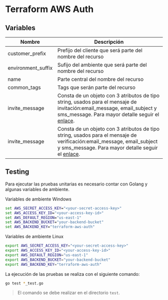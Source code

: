 # Terraform AWS Auth

## Variables
| Nombre             | Descripción                                                                                                                                                                                                                                                                  |
| ------------------ | ---------------------------------------------------------------------------------------------------------------------------------------------------------------------------------------------------------------------------------------------------------------------------- |
| customer_prefix    | Prefijo del cliente que será parte del nombre del recurso                                                                                                                                                                                                                    |
| environment_suffix | Sufijo del ambiente que será parte del nombre del recurso                                                                                                                                                                                                                    |
| name               | Parte central del nombre del recurso                                                                                                                                                                                                                                         |
| common_tags        | Tags que serán parte del recurso                                                                                                                                                                                                                                             |
| invite_message     | Consta de un objeto con 3 atributos de tipo string, usados para el mensaje de invitación:email_message, email_subject y sms_message. Para mayor detalle seguir el [enlace](https://registry.terraform.io/providers/hashicorp/aws/latest/docs/resources/cognito_user_pool).   |
| invite_message     | Consta de un objeto con 3 atributos de tipo string, usados para el mensaje de verificación:email_message, email_subject y sms_message. Para mayor detalle seguir el [enlace](https://registry.terraform.io/providers/hashicorp/aws/latest/docs/resources/cognito_user_pool). |

## Testing

Para ejecutar las pruebas unitarias es necesario contar con Golang y algunas variables de ambiente.

Variables de ambiente Windows

```bat
set AWS_SECRET_ACCESS_KEY="<your-secret-access-key>"
set AWS_ACCESS_KEY_ID="<your-access-key-id>"
set AWS_DEFAULT_REGION="us-east-1"
set AWS_BACKEND_BUCKET="your-backend-bucket"
set AWS_BACKEND_KEY="terraform-aws-auth"
```

Variables de ambiente Linux

```sh
export AWS_SECRET_ACCESS_KEY="<your-secret-access-key>"
export AWS_ACCESS_KEY_ID="<your-access-key-id>"
export AWS_DEFAULT_REGION="us-east-1"
export AWS_BACKEND_BUCKET="your-backend-bucket"
export AWS_BACKEND_KEY="terraform-aws-auth"
```

La ejecución de las pruebas se realiza con el siguiente comando:

```sh
go test *_test.go
```

> El comando se debe realizar en el directorio `test`.